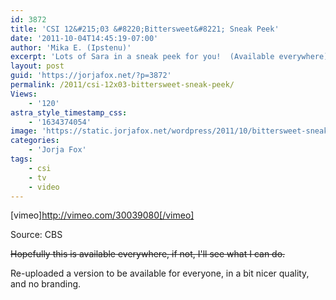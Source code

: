 ```yaml
---
id: 3872
title: 'CSI 12&#215;03 &#8220;Bittersweet&#8221; Sneak Peek'
date: '2011-10-04T14:45:19-07:00'
author: 'Mika E. (Ipstenu)'
excerpt: 'Lots of Sara in a sneak peek for you!  (Available everywhere)'
layout: post
guid: 'https://jorjafox.net/?p=3872'
permalink: /2011/csi-12x03-bittersweet-sneak-peek/
Views:
    - '120'
astra_style_timestamp_css:
    - '1634374054'
image: 'https://static.jorjafox.net/wordpress/2011/10/bittersweet-sneak.jpg'
categories:
    - 'Jorja Fox'
tags:
    - csi
    - tv
    - video
---
```


[vimeo]http://vimeo.com/30039080[/vimeo]

Source: CBS

<del>Hopefully this is available everywhere, if not, I'll see what I can do.</del>

Re-uploaded a version to be available for everyone, in a bit nicer quality, and no branding.